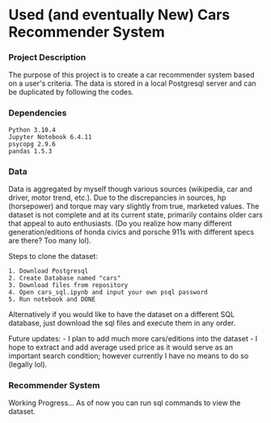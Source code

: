 # Used (and eventually New) Cars Recommender System

### Project Description
The purpose of this project is to create a car recommender system based on a user's criteria.
The data is stored in a local Postgresql server and can be duplicated by following the codes.

### Dependencies

    Python 3.10.4
    Jupyter Notebook 6.4.11
    psycopg 2.9.6
    pandas 1.5.3

### Data
Data is aggregated by myself though various sources (wikipedia, car and driver, motor trend, etc.). Due to the discrepancies in sources, hp (horsepower) and torque may vary slightly from true, marketed values. The dataset is not complete and at its current state, primarily contains older cars that appeal to auto enthusiasts. (Do you realize how many different generation/editions of honda civics and porsche 911s with different specs are there? Too many lol).

Steps to clone the dataset:

    1. Download Postgresql
    2. Create Database named "cars"
    3. Download files from repository
    4. Open cars_sql.ipynb and input your own psql password
    5. Run notebook and DONE

Alternatively if you would like to have the dataset on a different SQL database, just download the sql files and execute them in any order.

Future updates:
    - I plan to add much more cars/editions into the dataset
    - I hope to extract and add average used price as it would serve as an important search condition; however currently I have no means to do so (legally lol).

### Recommender System
Working Progress... As of now you can run sql commands to view the dataset.